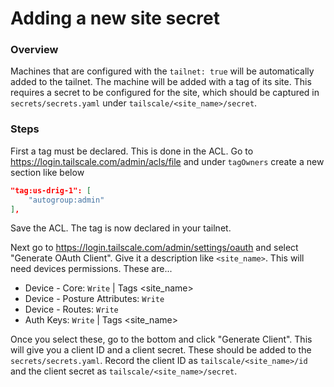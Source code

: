 # Adding a new site secret

### Overview

Machines that are configured with the `tailnet: true` will be automatically added to the tailnet. The machine will be added with a tag of its site. This requires a secret to be configured for the site, which should be captured in `secrets/secrets.yaml` under `tailscale/<site_name>/secret`.

### Steps

First a tag must be declared. This is done in the ACL. Go to https://login.tailscale.com/admin/acls/file and under `tagOwners` create a new section like below

```json
"tag:us-drig-1": [
    "autogroup:admin"
],
```

Save the ACL. The tag is now declared in your tailnet.

Next go to https://login.tailscale.com/admin/settings/oauth and select "Generate OAuth Client". Give it a description like `<site_name>`. This will need devices permissions. These are...

- Device - Core: `Write` | Tags <site_name>
- Device - Posture Attributes: `Write`
- Device - Routes: `Write`
- Auth Keys: `Write` | Tags <site_name>

Once you select these, go to the bottom and click "Generate Client". This will give you a client ID and a client secret. These should be added to the `secrets/secrets.yaml`. Record the client ID as `tailscale/<site_name>/id` and the client secret as `tailscale/<site_name>/secret`.
